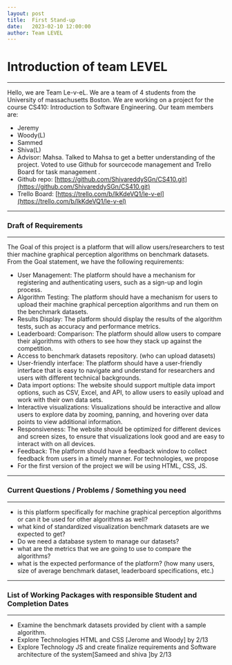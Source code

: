 ```yaml
---
layout: post
title:  First Stand-up
date:   2023-02-10 12:00:00
author: Team LEVEL
---
```

# Introduction of team LEVEL
---
Hello, we are Team Le-v-eL. We are a team of 4 students from the University of massachusetts Boston.
 We are working on a project for the course CS410: Introduction to Software Engineering. Our team members are:
 * Jeremy
 * Woody(L) 
 * Sammed
 * Shiva(L)
 * Advisor: Mahsa.
Talked to Mahsa to get a better understanding of the project. 
Voted to use Github for sourcecode management and Trello Board for task management .
* Github repo: [https://github.com/ShivareddySGn/CS410.git](https://github.com/ShivareddySGn/CS410.git)
* Trello Board: [https://trello.com/b/lkKdeVQ1/le-v-el](https://trello.com/b/lkKdeVQ1/le-v-el)

---
### Draft of Requirements
---
The Goal of this project is a platform that will allow users/researchers to test thier machine graphical perception algorithms on benchmark datasets.
From the Goal statement, we have the following requirements:
* User Management: The platform should have a mechanism for registering and authenticating users, such as a sign-up and login process.
* Algorithm Testing: The platform should have a mechanism for users to upload their machine graphical perception algorithms and run them on the benchmark datasets.
* Results Display: The platform should display the results of the algorithm tests, such as accuracy and performance metrics.
* Leaderboard: Comparison: The platform should allow users to compare their algorithms with others to see how they stack up against the competition.
* Access to benchmark datasets repository. (who can upload datasets)
* User-friendly interface: The platform should have a user-friendly interface that is easy to navigate and understand for researchers and users with different technical backgrounds.
* Data import options: The website should support multiple data import options, such as CSV, Excel, and API, to allow users to easily upload and work with their own data sets.
* Interactive visualizations: Visualizations should be interactive and allow users to explore data by zooming, panning, and hovering over data points to view additional information.
* Responsiveness: The website should be optimized for different devices and screen sizes, to ensure that visualizations look good and are easy to interact with on all devices.
* Feedback: The platform should have a feedback window to collect feedback from users in a timely manner.
For technologies, we propose
* For the first version of the project we will be using HTML, CSS, JS.


---
### Current Questions / Problems / Something you need
---
* is this platform specifically for machine graphical perception algorithms or can it be used for other algorithms as well?
* what kind of standardized visualization benchmark datasets are we expected to get?
* Do we need a database system to manage our datasets?
* what are the metrics that we are going to use to compare the algorithms?
* what is the expected performance of the platform? (how many users, size of average benchmark dataset, leaderboard specifications, etc.)

---
### List of Working Packages with responsible Student and Completion Dates
---
* Examine the benchmark datasets provided by client with a sample algorithm.
* Explore Technologies HTML and CSS [Jerome and Woody] by 2/13
* Explore Technology JS and create finalize requirements and Software architecture of the system[Sameed and shiva ]by 2/13